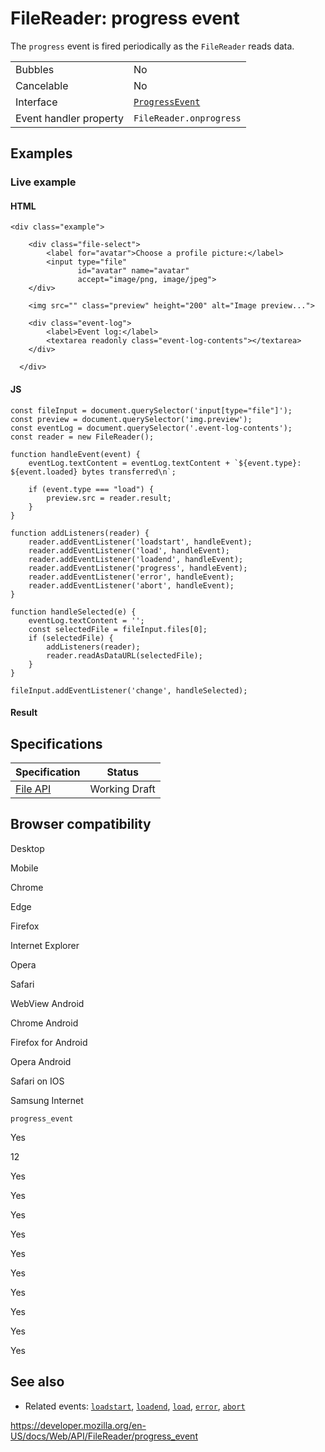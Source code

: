 FileReader: progress event
==========================

The `progress` event is fired periodically as the `FileReader` reads data.

<table><tbody><tr class="odd"><td>Bubbles</td><td>No</td></tr><tr class="even"><td>Cancelable</td><td>No</td></tr><tr class="odd"><td>Interface</td><td><a href="../progressevent"><code>ProgressEvent</code></a></td></tr><tr class="even"><td>Event handler property</td><td><span class="page-not-created"><code>FileReader.onprogress</code></span></td></tr></tbody></table>

Examples
--------

### Live example

#### HTML

    <div class="example">

        <div class="file-select">
            <label for="avatar">Choose a profile picture:</label>
            <input type="file"
                   id="avatar" name="avatar"
                   accept="image/png, image/jpeg">
        </div>

        <img src="" class="preview" height="200" alt="Image preview...">

        <div class="event-log">
            <label>Event log:</label>
            <textarea readonly class="event-log-contents"></textarea>
        </div>

      </div>

#### JS

    const fileInput = document.querySelector('input[type="file"]');
    const preview = document.querySelector('img.preview');
    const eventLog = document.querySelector('.event-log-contents');
    const reader = new FileReader();

    function handleEvent(event) {
        eventLog.textContent = eventLog.textContent + `${event.type}: ${event.loaded} bytes transferred\n`;

        if (event.type === "load") {
            preview.src = reader.result;
        }
    }

    function addListeners(reader) {
        reader.addEventListener('loadstart', handleEvent);
        reader.addEventListener('load', handleEvent);
        reader.addEventListener('loadend', handleEvent);
        reader.addEventListener('progress', handleEvent);
        reader.addEventListener('error', handleEvent);
        reader.addEventListener('abort', handleEvent);
    }

    function handleSelected(e) {
        eventLog.textContent = '';
        const selectedFile = fileInput.files[0];
        if (selectedFile) {
            addListeners(reader);
            reader.readAsDataURL(selectedFile);
        }
    }

    fileInput.addEventListener('change', handleSelected);

#### Result

Specifications
--------------

<table><thead><tr class="header"><th>Specification</th><th>Status</th></tr></thead><tbody><tr class="odd"><td><a href="https://w3c.github.io/FileAPI/#dfn-progress-event">File API</a></td><td><span class="spec-wd">Working Draft</span></td></tr></tbody></table>

Browser compatibility
---------------------

Desktop

Mobile

Chrome

Edge

Firefox

Internet Explorer

Opera

Safari

WebView Android

Chrome Android

Firefox for Android

Opera Android

Safari on IOS

Samsung Internet

`progress_event`

Yes

12

Yes

Yes

Yes

Yes

Yes

Yes

Yes

Yes

Yes

Yes

See also
--------

-   Related events: [`loadstart`](loadstart_event), [`loadend`](loadend_event), [`load`](load_event), [`error`](error_event), [`abort`](abort_event)

<a href="https://developer.mozilla.org/en-US/docs/Web/API/FileReader/progress_event" class="_attribution-link">https://developer.mozilla.org/en-US/docs/Web/API/FileReader/progress_event</a>
